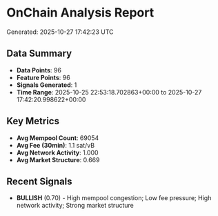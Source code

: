 # OnChain Analysis Report
Generated: 2025-10-27 17:42:23 UTC

## Data Summary
- **Data Points**: 96
- **Feature Points**: 96
- **Signals Generated**: 1
- **Time Range**: 2025-10-25 22:53:18.702863+00:00 to 2025-10-27 17:42:20.998622+00:00

## Key Metrics
- **Avg Mempool Count**: 69054
- **Avg Fee (30min)**: 1.1 sat/vB
- **Avg Network Activity**: 1.000
- **Avg Market Structure**: 0.669

## Recent Signals
- **BULLISH** (0.70) - High mempool congestion; Low fee pressure; High network activity; Strong market structure
